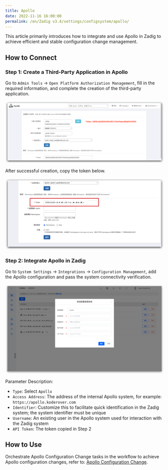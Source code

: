 ```yaml
---
title: Apollo
date: 2022-11-16 16:00:00
permalink: /en/Zadig v3.4/settings/configsystem/apollo/
---
```


This article primarily introduces how to integrate and use Apollo in Zadig to achieve efficient and stable configuration change management.

## How to Connect

### Step 1: Create a Third-Party Application in Apollo
Go to `Admin Tools` -> `Open Platform Authorization Management`, fill in the required information, and complete the creation of the third-party application.

![Apollo configuration](../../../../_images/apollo_config_01.png)

After successful creation, copy the token below.

![Configuration Management](../../../../_images/apollo_config_02.png)

### Step 2: Integrate Apollo in Zadig
Go to `System Settings` → `Integrations` → `Configuration Management`, add the Apollo configuration and pass the system connectivity verification.

![Apollo configuration](../../../../_images/apollo_config_03.png)

Parameter Description:

- `Type`: Select `Apollo`
- `Access Address`: The address of the internal Apollo system, for example: `https://apollo.koderover.com`
- `Identifier`: Customize this to facilitate quick identification in the Zadig system; the system identifier must be unique
- `Username`: An existing user in the Apollo system used for interaction with the Zadig system
- `API Token`: The token copied in Step 2

## How to Use

Orchestrate Apollo Configuration Change tasks in the workflow to achieve Apollo configuration changes, refer to: [Apollo Configuration Change](/en/Zadig%20v3.4/project/workflow-jobs/#apollo-configuration-change).